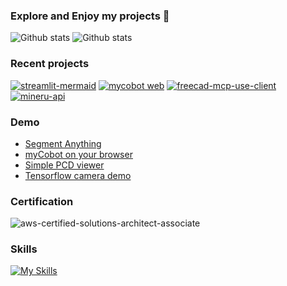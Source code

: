 ### Explore and Enjoy my projects 👋

![Github stats](https://github-readme-stats.vercel.app/api?username=neka-nat&theme=radical)
![Github stats](https://github-readme-stats.vercel.app/api/top-langs/?username=neka-nat&show_icons=true&theme=radical&layout=compact)

### Recent projects

[![streamlit-mermaid](https://github-readme-stats.vercel.app/api/pin/?username=neka-nat&repo=streamlit-mermaid)](https://github.com/neka-nat/streamlit-mermaid)
[![mycobot web](https://github-readme-stats.vercel.app/api/pin/?username=neka-nat&repo=mycobot-web)](https://github.com/neka-nat/mycobot-web)
[![freecad-mcp-use-client](https://github-readme-stats.vercel.app/api/pin/?username=neka-nat&repo=freecad-mcp-use-client)](https://github.com/neka-nat/freecad-mcp-use-client)
[![mineru-api](https://github-readme-stats.vercel.app/api/pin/?username=neka-nat&repo=mineru-api)](https://github.com/neka-nat/mineru-api)

### Demo
* [Segment Anything](https://aquamarine-swan-4add7d.netlify.app/)
* [myCobot on your browser](https://mycobot-web.vercel.app/)
* [Simple PCD viewer](https://p3dviewer.vercel.app/)
* [Tensorflow camera demo](https://neka-nat.github.io/tfjs_camera_demo/)

### Certification

![aws-certified-solutions-architect-associate](https://github.com/neka-nat/neka-nat/assets/991515/fb647b0a-04d4-4f9f-af72-57e31bc677b1)

### Skills
[![My Skills](https://skillicons.dev/icons?i=cpp,py,rust,react,ts,ros,nextjs,aws,gcp,pytorch,wasm)](https://skillicons.dev)
